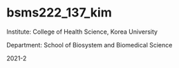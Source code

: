 # bsms222_137_kim

Institute: College of Health Science, Korea University

Department: School of Biosystem and Biomedical Science

2021-2 
